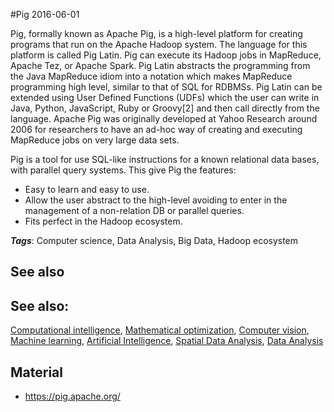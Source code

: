 
#Pig
2016-06-01

Pig, formally known as Apache Pig, is a high-level platform for creating programs that run on the Apache Hadoop system. The language for this platform is called Pig Latin. Pig can execute its Hadoop jobs in MapReduce, Apache Tez, or Apache Spark. Pig Latin abstracts the programming from the Java MapReduce idiom into a notation which makes MapReduce programming high level, similar to that of SQL for RDBMSs. Pig Latin can be extended using User Defined Functions (UDFs) which the user can write in Java, Python, JavaScript, Ruby or Groovy[2] and then call directly from the language.
Apache Pig was originally developed at Yahoo Research around 2006 for researchers to have an ad-hoc way of creating and executing MapReduce jobs on very large data sets.

Pig is a tool for use SQL-like instructions for a known relational data bases, with parallel query systems. This give Pig the features:
* Easy to learn and easy to use.
* Allow the user abstract to the high-level avoiding to enter in the management of a non-relation DB or parallel queries.
* Fits perfect in the Hadoop ecosystem.

***Tags***: Computer science, Data Analysis, Big Data, Hadoop ecosystem

## See also
## See also:
[Computational intelligence](/computational_intelligence), [Mathematical optimization](/mathematical_optimization), [Computer vision](/computer_vision), [Machine learning](/machine_learning), [Artificial Intelligence](/artificial_intelligence), [Spatial Data Analysis](/spatial_data_analysis), [Data Analysis](/data_analysis)
## Material
* https://pig.apache.org/


